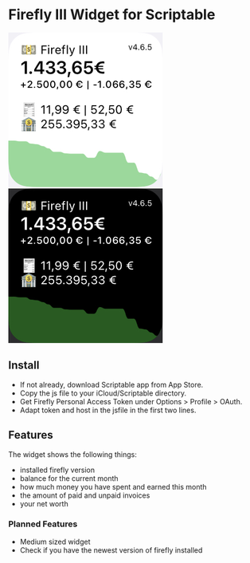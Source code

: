 # Firefly III Widget for Scriptable

![widget small bright](images/widget_small_bright.jpg "Widget Small Bright")
![widget small dark](images/widget_small_dark.jpg "Widget Small Bright")

## Install
- If not already, download Scriptable app from App Store.
- Copy the js file to your iCloud/Scriptable directory.
- Get Firefly Personal Access Token under Options > Profile > OAuth.
- Adapt token and host in the jsfile in the first two lines.

## Features
The widget shows the following things:
- installed firefly version
- balance for the current month
- how much money you have spent and earned this month
- the amount of paid and unpaid invoices
- your net worth

### Planned Features
- Medium sized widget
- Check if you have the newest version of firefly installed
